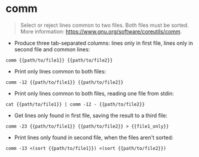 # comm

> Select or reject lines common to two files. Both files must be sorted.
> More information: <https://www.gnu.org/software/coreutils/comm>.

- Produce three tab-separated columns: lines only in first file, lines only in second file and common lines:

`comm {{path/to/file1}} {{path/to/file2}}`

- Print only lines common to both files:

`comm -12 {{path/to/file1}} {{path/to/file2}}`

- Print only lines common to both files, reading one file from stdin:

`cat {{path/to/file1}} | comm -12 - {{path/to/file2}}`

- Get lines only found in first file, saving the result to a third file:

`comm -23 {{path/to/file1}} {{path/to/file2}} > {{file1_only}}`

- Print lines only found in second file, when the files aren't sorted:

`comm -13 <(sort {{path/to/file1}}) <(sort {{path/to/file2}})`
